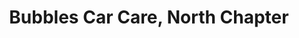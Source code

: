 ---
title: "Bubbles Car Care, North Chapter"
url: /karachi/bubbles-car-care-north-chapter/
shop: car
---